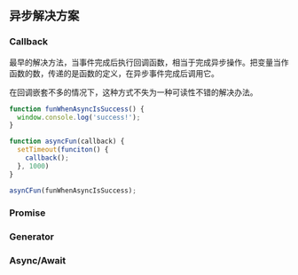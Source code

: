 ## 异步解决方案

### Callback
最早的解决方法，当事件完成后执行回调函数，相当于完成异步操作。把变量当作函数的数，传递的是函数的定义，在异步事件完成后调用它。

在回调嵌套不多的情况下，这种方式不失为一种可读性不错的解决办法。

```javascript
function funWhenAsyncIsSuccess() {
  window.console.log('success!');
}

function asyncFun(callback) {
  setTimeout(funciton() {
    callback();
  }, 1000)
}

asynCFun(funWhenAsyncIsSuccess);
```

### Promise

### Generator

### Async/Await